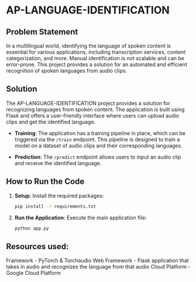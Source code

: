 # AP-LANGUAGE-IDENTIFICATION

## Problem Statement
In a multilingual world, identifying the language of spoken content is essential for various applications, including transcription services, content categorization, and more. Manual identification is not scalable and can be error-prone. This project provides a solution for an automated and efficient recognition of spoken languages from audio clips.

## Solution
The AP-LANGUAGE-IDENTIFICATION project provides a solution for recognizing languages from spoken content. The application is built using Flask and offers a user-friendly interface where users can upload audio clips and get the identified language.

- **Training**: The application has a training pipeline in place, which can be triggered via the `/train` endpoint. This pipeline is designed to train a model on a dataset of audio clips and their corresponding languages.

- **Prediction**: The `/predict` endpoint allows users to input an audio clip and receive the identified language.

## How to Run the Code

1. **Setup**: Install the required packages:
   ```bash
   pip install -r requirements.txt
   ```
2. **Run the Application**: Execute the main application file:
   ```bash
   python app.py
   ```
## Resources used:
Framework - PyTorch & Torchaudio
Web Framework - Flask application that takes in audio and recognizes the language from that audio
Cloud Platform - Google Cloud Platform
